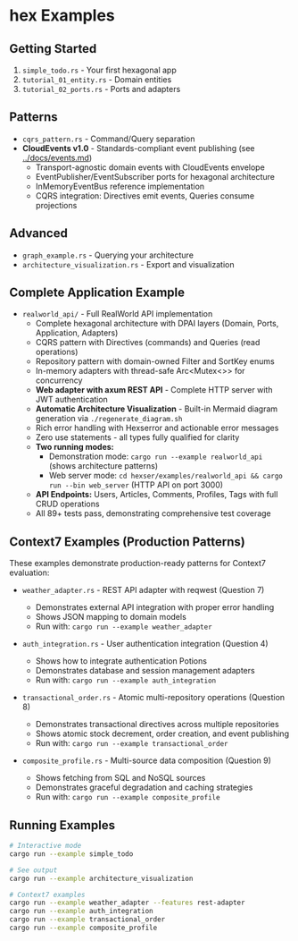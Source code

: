 # hex Examples

## Getting Started
1. `simple_todo.rs` - Your first hexagonal app
2. `tutorial_01_entity.rs` - Domain entities
3. `tutorial_02_ports.rs` - Ports and adapters

## Patterns
- `cqrs_pattern.rs` - Command/Query separation
- **CloudEvents v1.0** - Standards-compliant event publishing (see [../docs/events.md](../docs/events.md))
  - Transport-agnostic domain events with CloudEvents envelope
  - EventPublisher/EventSubscriber ports for hexagonal architecture
  - InMemoryEventBus reference implementation
  - CQRS integration: Directives emit events, Queries consume projections

## Advanced
- `graph_example.rs` - Querying your architecture
- `architecture_visualization.rs` - Export and visualization

## Complete Application Example
- `realworld_api/` - Full RealWorld API implementation
  - Complete hexagonal architecture with DPAI layers (Domain, Ports, Application, Adapters)
  - CQRS pattern with Directives (commands) and Queries (read operations)
  - Repository pattern with domain-owned Filter and SortKey enums
  - In-memory adapters with thread-safe Arc<Mutex<>> for concurrency
  - **Web adapter with axum REST API** - Complete HTTP server with JWT authentication
  - **Automatic Architecture Visualization** - Built-in Mermaid diagram generation via `./regenerate_diagram.sh`
  - Rich error handling with Hexserror and actionable error messages
  - Zero use statements - all types fully qualified for clarity
  - **Two running modes:**
    - Demonstration mode: `cargo run --example realworld_api` (shows architecture patterns)
    - Web server mode: `cd hexser/examples/realworld_api && cargo run --bin web_server` (HTTP API on port 3000)
  - **API Endpoints:** Users, Articles, Comments, Profiles, Tags with full CRUD operations
  - All 89+ tests pass, demonstrating comprehensive test coverage

## Context7 Examples (Production Patterns)
These examples demonstrate production-ready patterns for Context7 evaluation:

- `weather_adapter.rs` - REST API adapter with reqwest (Question 7)
  - Demonstrates external API integration with proper error handling
  - Shows JSON mapping to domain models
  - Run with: `cargo run --example weather_adapter`

- `auth_integration.rs` - User authentication integration (Question 4)
  - Shows how to integrate authentication Potions
  - Demonstrates database and session management adapters
  - Run with: `cargo run --example auth_integration`

- `transactional_order.rs` - Atomic multi-repository operations (Question 8)
  - Demonstrates transactional directives across multiple repositories
  - Shows atomic stock decrement, order creation, and event publishing
  - Run with: `cargo run --example transactional_order`

- `composite_profile.rs` - Multi-source data composition (Question 9)
  - Shows fetching from SQL and NoSQL sources
  - Demonstrates graceful degradation and caching strategies
  - Run with: `cargo run --example composite_profile`

## Running Examples
```bash
# Interactive mode
cargo run --example simple_todo

# See output
cargo run --example architecture_visualization

# Context7 examples
cargo run --example weather_adapter --features rest-adapter
cargo run --example auth_integration
cargo run --example transactional_order
cargo run --example composite_profile
```
